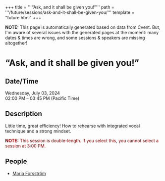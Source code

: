 +++
title = '''“Ask, and it shall be given you!”'''
path = '''/future/sessions/ask-and-it-shall-be-given-you/'''
template = "future.html"
+++

<p class="todo">
<strong>NOTE:</strong> This page is automatically generated based on data from Cvent.
But, I'm aware of several issues with the generated pages at the moment:
many dates & times are wrong, and some sessions & speakers are missing altogether!
</p>

<h1>“Ask, and it shall be given you!”</h1>
<h2>Date/Time</h2>
<p>Wednesday, July 03, 2024<br>
02:00 PM – 03:45 PM (Pacific Time)</p>
<h2>Description</h2>
<div class="ag87-crtemvc-hsbk"><div class="css-vsf5of"><p class="carina-rte-public-DraftStyleDefault-block">Little time, great efficiency! How to rehearse with integrated vocal technique and a strong mindset.</p><p class="carina-rte-public-DraftStyleDefault-block"><span style="color: rgb(128,0,0);"><span style="font-weight: bold;">NOTE:</span> This session is double-length. If you select this, you cannot select a session at 3:00 PM.</span></p></div></div>
<h2>People</h2>
<ul><li><a href="/future/performers/maria-forsström/">Maria Forsström</a></li></ul>

